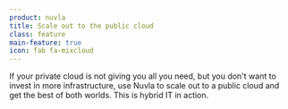 ```yaml
---
product: nuvla
title: Scale out to the public cloud
class: feature
main-feature: true
icon: fab fa-mixcloud
---
```


If your private cloud is not giving you all you need, but you don't want to invest in more infrastructure, use Nuvla to scale out to a public cloud and get the best of both worlds.  This is hybrid IT in action.
